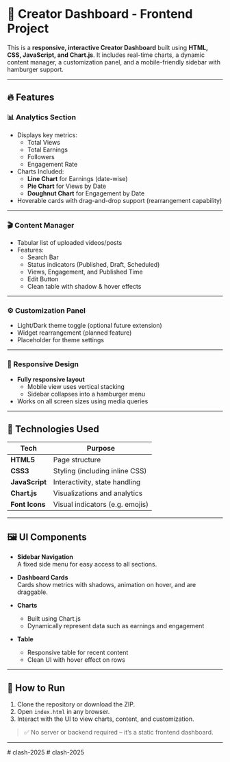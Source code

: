# 🎨 Creator Dashboard - Frontend Project

This is a **responsive, interactive Creator Dashboard** built using **HTML, CSS, JavaScript, and Chart.js**. It includes real-time charts, a dynamic content manager, a customization panel, and a mobile-friendly sidebar with hamburger support.

---

## 🔥 Features

### 📊 Analytics Section
- Displays key metrics:
  - Total Views
  - Total Earnings
  - Followers
  - Engagement Rate
- Charts Included:
  - **Line Chart** for Earnings (date-wise)
  - **Pie Chart** for Views by Date
  - **Doughnut Chart** for Engagement by Date
- Hoverable cards with drag-and-drop support (rearrangement capability)

---

### 🎬 Content Manager
- Tabular list of uploaded videos/posts
- Features:
  - Search Bar
  - Status indicators (Published, Draft, Scheduled)
  - Views, Engagement, and Published Time
  - Edit Button
  - Clean table with shadow & hover effects

---

### ⚙️ Customization Panel
- Light/Dark theme toggle (optional future extension)
- Widget rearrangement (planned feature)
- Placeholder for theme settings

---

### 📱 Responsive Design
- **Fully responsive layout**
  - Mobile view uses vertical stacking
  - Sidebar collapses into a hamburger menu
- Works on all screen sizes using media queries

---

## 🧩 Technologies Used

| Tech            | Purpose                            |
|-----------------|-------------------------------------|
| **HTML5**       | Page structure                     |
| **CSS3**        | Styling (including inline CSS)     |
| **JavaScript**  | Interactivity, state handling      |
| **Chart.js**    | Visualizations and analytics       |
| **Font Icons**  | Visual indicators (e.g. emojis)    |

---

## 🖼️ UI Components

- **Sidebar Navigation**  
  A fixed side menu for easy access to all sections.

- **Dashboard Cards**  
  Cards show metrics with shadows, animation on hover, and are draggable.

- **Charts**
  - Built using Chart.js
  - Dynamically represent data such as earnings and engagement

- **Table**
  - Responsive table for recent content
  - Clean UI with hover effect on rows

---

## 🚀 How to Run

1. Clone the repository or download the ZIP.
2. Open `index.html` in any browser.
3. Interact with the UI to view charts, content, and customization.

> ✅ No server or backend required – it’s a static frontend dashboard.

---



#   c l a s h - 2 0 2 5  
 # clash-2025
